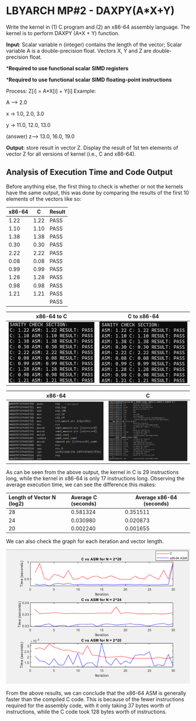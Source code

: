 # LBYARCH MP#2 - DAXPY(A*X+Y)

Write the kernel in (1) C program and (2) an x86-64 assembly language.  The kernel is to perform DAXPY (A*X + Y) function.

**Input**: Scalar variable n (integer) contains the length of the vector;  Scalar variable A is a double-precision float. Vectors X, Y and Z are double-precision float.

***Required to use functional scalar SIMD registers**

***Required to use functional scalar SIMD floating-point instructions**

Process:  Z[i] = A*X[i] + Y[i]
Example:

A --> 2.0

x -> 1.0, 2.0, 3.0

y -> 11.0, 12.0, 13.0

(answer) z--> 13.0, 16.0, 19.0

**Output**: store result in vector Z.  Display the result of 1st ten elements of vector Z for all versions of kernel (i.e., C and x86-64).

## Analysis of Execution Time and Code Output

Before anything else, the first thing to check is whether or not the kernels have the same output, this was done by comparing the results of the first 10 elements of the vectors like so:


| x86-64 | C    | Result |
| -------- | ------ | :------- |
| 1.22   | 1.22 | PASS   |
| 1.10   | 1.10 | PASS   |
| 1.38   | 1.38 | PASS   |
| 0.30   | 0.30 | PASS   |
| 2.22   | 2.22 | PASS   |
| 0.08   | 0.08 | PASS   |
| 0.99   | 0.99 | PASS   |
| 1.28   | 1.28 | PASS   |
| 0.98   | 0.98 | PASS   |
| 1.21   | 1.21 | PASS   |
|        |      | PASS   |


| x86-64 to C                        | C to x86-64                        |
| ------------------------------------ | ------------------------------------ |
| ![Comparing ASM to C](image-2.png) | ![Comparing C to ASM](image-3.png) |


| x86-64               | C                  |
| ---------------------- | -------------------- |
| ![code](image-1.png) | ![code](image.png) |

As can be seen from the above output, the kernel in C is 29 instructions long, while the kernel in x86-64 is only 17 instructions long. Observing the average execution time, we can see the difference this makes:


| Length of Vector N (log2) | Average C (seconds) | Average x86-64 (seconds) |
| :-------------------------- | :-------------------- | -------------------------- |
| 28                        | 0.581324            | 0.351511                 |
| 24                        | 0.030980            | 0.020873                 |
| 20                        | 0.002240            | 0.001655                 |

We can also check the graph for each iteration and vector length.

![graph](image-4.png)

From the above results, we can conclude that the x86-64 ASM is generally faster than the compiled C code. This is because of the fewer instructions required for the assembly code, with it only taking 37 bytes worth of instructions, while the C code took 128 bytes worth of instructions.
